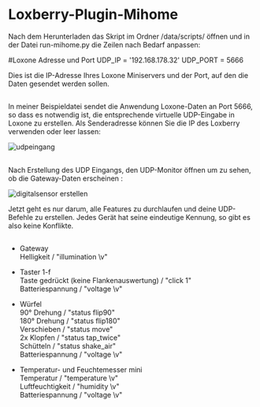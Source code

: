 # Loxberry-Plugin-Mihome



Nach dem Herunterladen das Skript im Ordner /data/scripts/ öffnen und in der Datei run-mihome.py die Zeilen nach Bedarf anpassen:

  #Loxone Adresse und Port 
  UDP_IP = '192.168.178.32' 
  UDP_PORT = 5666

Dies ist die IP-Adresse Ihres Loxone Miniservers und der Port, auf den die Daten gesendet werden sollen.

##

In meiner Beispieldatei sendet die Anwendung Loxone-Daten an Port 5666, so dass es notwendig ist, die entsprechende virtuelle UDP-Eingabe in Loxone zu erstellen. Als Senderadresse können Sie die IP des Loxberry verwenden oder leer lassen:

![udpeingang](https://user-images.githubusercontent.com/32929378/36340498-3757a5e0-13de-11e8-83db-c82fe800b24d.png)

##

Nach Erstellung des UDP Eingangs, den UDP-Monitor öffnen um zu sehen, ob die Gateway-Daten erscheinen :


![digitalsensor erstellen](https://user-images.githubusercontent.com/32929378/36340528-358ec0ee-13df-11e8-9329-e4438ecc25d3.png)

Jetzt geht es nur darum, alle Features zu durchlaufen und deine UDP-Befehle zu erstellen. Jedes Gerät hat seine eindeutige Kennung, so gibt es also keine Konflikte.

##

* Gateway   
Helligkeit / "illumination \v"

* Taster 1-f    
Taste gedrückt (keine Flankenauswertung) / "click 1"    
Batteriespannung / "voltage \v"
* Würfel    
90° Drehung / "status flip90"   
180° Drehung / "status flip180"   
Verschieben / "status move"   
2x Klopfen / "status tap_twice"   
Schütteln / "status shake_air"    
Batteriespannung / "voltage \v"   
* Temperatur- und Feuchtemesser mini   
Temperatur / "temperature \v"   
Luftfeuchtigkeit / "humidity \v"    
Batteriespannung / "voltage \v"   
